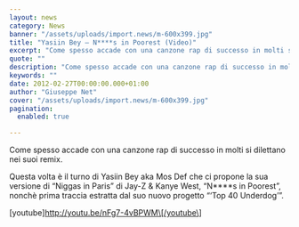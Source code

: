 ```yaml
---
layout: news
category: News
banner: "/assets/uploads/import.news/m-600x399.jpg"
title: "Yasiin Bey – N****s in Poorest (Video)"
excerpt: "Come spesso accade con una canzone rap di successo in molti si dilettano nei suoi remix. Questa volta è il turno di Yasiin Bey aka Mos Def che ci propone la sua versione di “Niggas in Paris” di Jay-Z & Kanye West, “N****s in Poorest”, nonchè prima traccia estratta dal suo nuovo progetto “‘Top 40 [&hellip"
quote: ""
description: "Come spesso accade con una canzone rap di successo in molti si dilettano nei suoi remix. Questa volta è il turno di Yasiin Bey aka Mos Def che ci propone la sua versione di “Niggas in Paris” di Jay-Z & Kanye West, “N****s in Poorest”, nonchè prima traccia estratta dal suo nuovo progetto “‘Top 40 [&hellip"
keywords: ""
date: 2012-02-27T00:00:00.000+01:00
author: "Giuseppe Net"
cover: "/assets/uploads/import.news/m-600x399.jpg"
pagination:
  enabled: true

---
```


Come spesso accade con una canzone rap di successo in molti si dilettano nei suoi remix.

Questa volta è il turno di Yasiin Bey aka Mos Def che ci propone la sua versione di “Niggas in Paris” di Jay-Z & Kanye West, “N\*\*\*\*s in Poorest”, nonchè prima traccia estratta dal suo nuovo progetto “‘Top 40 Underdog’”.

\[youtube\]http://youtu.be/nFg7-4vBPWM\[/youtube\]